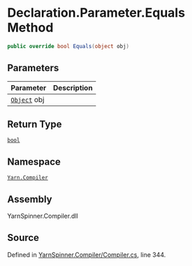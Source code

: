 # Declaration.Parameter.Equals Method


```csharp
public override bool Equals(object obj)
```

## Parameters
|Parameter|Description|
|:---|:---|
|[`Object`](https://docs.microsoft.com/dotnet/api/System.Object) obj||
## Return Type
[`bool`](https://docs.microsoft.com/dotnet/api/System.Boolean)


## Namespace
[`Yarn.Compiler`](/api/csharp/yarn.compiler/README.md)

## Assembly
YarnSpinner.Compiler.dll

## Source
Defined in [YarnSpinner.Compiler/Compiler.cs](https://github.com/YarnSpinnerTool/YarnSpinner//blob/develop/YarnSpinner.Compiler/Compiler.cs#L344), line 344.
